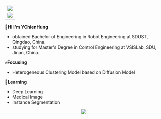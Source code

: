 <table align="right">

<tr>
  <td align="left">
    <a href="https://github.com/anuraghazra/github-readme-stats">
      <img src="https://github-readme-stats.vercel.app/api?username=YChienHung&show_icons=true&include_all_commits=true&theme=buefy&hide_border=true&hide_title=true&card_width=400px" 
      />
    </a>
  </td>
</tr>

<tr>
  <td align="left">
    <a href="https://github.com/anuraghazra/github-readme-stats">
      <img src="https://github-readme-stats.vercel.app/api/top-langs/?username=YChienHung&layout=compact&theme=buefy&hide_border=true&bg_color=F6F8FA&card_width=300px&exclude_repo=YChienHung.github.io,ros-class-projects" 
      />
    </a>
  </td>
</tr>
  
</table> 
 
👋**Hi I'm YChienHung**
* obtained Bachelor of Engineering in Robot Engineering at SDUST, Qingdao, China.
* studying for Master's Degree in Control Engineering at VSISLab, SDU, Jinan, China.

✊**Focusing**
* Heterogeneous Clustering Model based on Diffusion Model

🌱**Learning**
* Deep Learning
* Medical Image
* Instance Segmentation

<p align="center">
  <a href="https://skillicons.dev">
    <img src="https://skillicons.dev/icons?i=c,cpp,py,matlab,linux,opencv,pytorch,qt" />
  </a>
</p>

